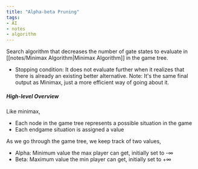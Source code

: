 ```yaml
---
title: "Alpha-beta Pruning"
tags:
- AI
- notes
- algorithm
---
```
Search algorithm that decreases the number of gate states to evaluate in [[notes/Minimax Algorithm|Minimax Algorithm]] in the game tree.
- Stopping condition: It does not evaluate further when it realizes that there is already an existing better alternative.
Note: It's the same final output as Minimax, just a more efficient way of going about it.

##### High-level Overview
Like minimax,
- Each node in the game tree represents a possible situation in the game
- Each endgame situation is assigned a value

As we go through the game tree, we keep track of two values,
- Alpha: Minimum value the max player can get, initially set to -∞
- Beta: Maximum value the min player can get, initially set to +∞